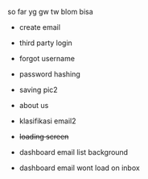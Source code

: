 so far yg gw tw blom bisa

- create email
- third party login
- forgot username
- password hashing
- saving pic2
- about us
- klasifikasi email2
- ~~loading screen~~
- dashboard email list background
  

- dashboard email wont load on inbox